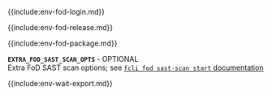 
{{include:env-fod-login.md}}

{{include:env-fod-release.md}}

{{include:env-fod-package.md}}

**`EXTRA_FOD_SAST_SCAN_OPTS`** - OPTIONAL    
Extra FoD SAST scan options; see [`fcli fod sast-scan start` documentation]({{var:fcli-doc-base-url}}/manpage/fcli-fod-sast-scan-start.html)

{{include:env-wait-export.md}}

